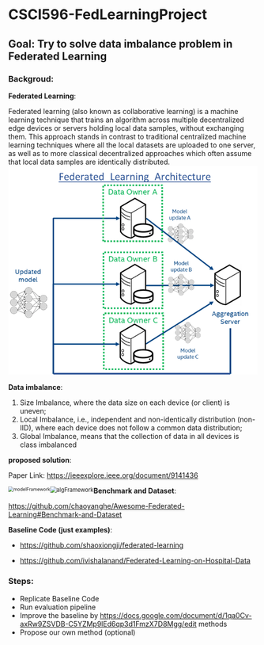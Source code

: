 # CSCI596-FedLearningProject
## Goal: Try to solve data imbalance problem in Federated Learning

### Backgroud:
**Federated Learning**:

Federated learning (also known as collaborative learning) is a machine learning technique that trains an algorithm across multiple decentralized edge devices or servers holding local data samples, without exchanging them. This approach stands in contrast to traditional centralized machine learning techniques where all the local datasets are uploaded to one server, as well as to more classical decentralized approaches which often assume that local data samples are identically distributed.
![Federated Learning](https://github.com/ivishalanand/Federated-Learning-on-Hospital-Data/raw/master/images/federated-learning.png)


**Data imbalance**:

1) Size Imbalance, where the data size on each device (or client) is uneven; 
2) Local Imbalance, i.e., independent and non-identically distribution (non-IID), where each device does not follow a common data distribution; 
3) Global Imbalance, means that the collection of data in all devices is class imbalanced

**proposed solution**:

Paper Link: https://ieeexplore.ieee.org/document/9141436

<img align="left" src="https://user-images.githubusercontent.com/17812876/99759104-4fb37c80-2aa7-11eb-8381-86dcb39dc57e.png" alt="modelFramework" style="zoom:65%;" />

<img align="left" src="https://user-images.githubusercontent.com/17812876/99760291-424ac200-2aa8-11eb-9a25-a726a840be51.png" alt="algFramework" style="zoom:80%;" />

**Benchmark and Dataset**:

https://github.com/chaoyanghe/Awesome-Federated-Learning#Benchmark-and-Dataset

**Baseline Code (just examples)**:
- https://github.com/shaoxiongji/federated-learning

- https://github.com/ivishalanand/Federated-Learning-on-Hospital-Data


### Steps:
- Replicate Baseline Code
- Run evaluation pipeline
- Improve the baseline by https://docs.google.com/document/d/1qa0Cv-axRw9ZSVDB-C5YZMp9lEd6qp3d1FmzX7D8Mgg/edit methods
- Propose our own method (optional)
